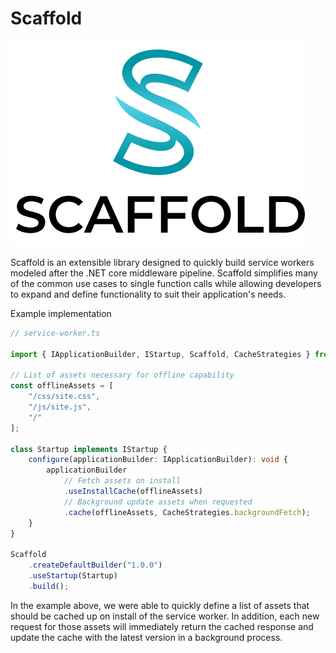 # Scaffold

![Scaffold](docs/images/Scaffold.png)

Scaffold is an extensible library designed to quickly build service workers modeled after the .NET core middleware pipeline. Scaffold simplifies many of the common use cases to single function calls while allowing developers to expand and define functionality to suit their application's needs.

Example implementation

```ts
// service-worker.ts

import { IApplicationBuilder, IStartup, Scaffold, CacheStrategies } from "@archetypical/scaffold"

// List of assets necessary for offline capability
const offlineAssets = [
    "/css/site.css",
    "/js/site.js",
    "/"
];

class Startup implements IStartup {
    configure(applicationBuilder: IApplicationBuilder): void {
        applicationBuilder
            // Fetch assets on install
            .useInstallCache(offlineAssets)
            // Background update assets when requested
            .cache(offlineAssets, CacheStrategies.backgroundFetch);
    }
}

Scaffold
    .createDefaultBuilder("1.0.0")
    .useStartup(Startup)
    .build();
```

In the example above, we were able to quickly define a list of assets that should be cached up on install of the service worker. In addition, each new request for those assets will immediately return the cached response and update the cache with the latest version in a background process.
